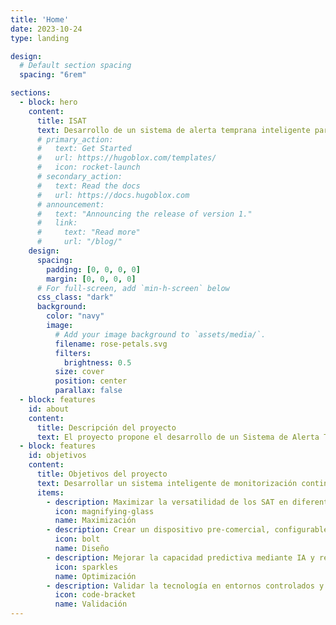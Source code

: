```yaml
---
title: 'Home'
date: 2023-10-24
type: landing

design:
  # Default section spacing
  spacing: "6rem"

sections:
  - block: hero
    content:
      title: ISAT
      text: Desarrollo de un sistema de alerta temprana inteligente para control de extracciones y de la contaminación de aguas subterráneas en abastecimiento urbanos durante períodos de sequía.
      # primary_action:
      #   text: Get Started
      #   url: https://hugoblox.com/templates/
      #   icon: rocket-launch
      # secondary_action:
      #   text: Read the docs
      #   url: https://docs.hugoblox.com
      # announcement:
      #   text: "Announcing the release of version 1."
      #   link:
      #     text: "Read more"
      #     url: "/blog/"
    design:
      spacing:
        padding: [0, 0, 0, 0]
        margin: [0, 0, 0, 0]
      # For full-screen, add `min-h-screen` below
      css_class: "dark"
      background:
        color: "navy"
        image:
          # Add your image background to `assets/media/`.
          filename: rose-petals.svg
          filters:
            brightness: 0.5
          size: cover
          position: center
          parallax: false
  - block: features
    id: about
    content:
      title: Descripción del proyecto
      text: El proyecto propone el desarrollo de un Sistema de Alerta Temprana inteligente (iSAT) para mejorar la gestión del agua subterránea en captaciones urbanas durante periodos de sequía. El iSAT integrará un conjunto de sensores de bajo coste para medir parámetros hidrogeológicos en continuo (nivel, caudal, conductividad, temperatura, turbidez y oxígeno disuelto), junto con algoritmos de inteligencia artificial (soft sensors) capaces de anticipar la disponibilidad y calidad del agua e identificar posibles episodios de contaminación. Los datos serán enviados de forma remota mediante comunicaciones multi-protocolo (GPRS, radio y satélite), garantizando la operatividad en entornos remotos. Con este sistema, se busca disponer de una herramienta predictiva y preventiva que apoye la toma de decisiones de gestores y operadores del agua, optimizando el aprovechamiento de acuíferos kársticos y reduciendo riesgos para el abastecimiento urbano.
  - block: features
    id: objetivos
    content:
      title: Objetivos del proyecto
      text: Desarrollar un sistema inteligente de monitorización continua de parámetros físico-químicos para identificar patrones de afectación a caudales y detectar episodios de contaminación en abastecimientos urbanos.
      items:
        - description: Maximizar la versatilidad de los SAT en diferentes esquemas de captación.
          icon: magnifying-glass
          name: Maximización
        - description: Crear un dispositivo pre-comercial, configurable, autónomo y con comunicación multi-protocolo.
          icon: bolt
          name: Diseño
        - description: Mejorar la capacidad predictiva mediante IA y reducir costes de sensórica.
          icon: sparkles
          name: Optimización
        - description: Validar la tecnología en entornos controlados y reales.
          icon: code-bracket
          name: Validación
---
```

